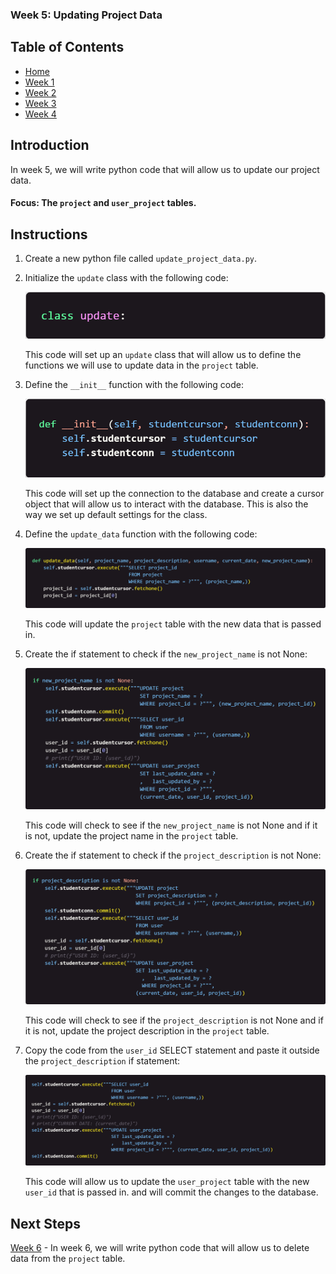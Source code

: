### Week 5: Updating Project Data 

## Table of Contents

- [Home](../README.md)
- [Week 1](../week1/README.md)
- [Week 2](../week2/README.md)
- [Week 3](../week3/README.md)
- [Week 4](../week4/README.md)

## Introduction

In week 5, we will write python code that will allow us to update our project data.

#### Focus: The `project` and `user_project` tables.

## Instructions

1. Create a new python file called `update_project_data.py`.

2. Initialize the `update` class with the following code:

    ![class](class.png)

    This code will set up an `update` class that will allow us to define the functions we will use to update data in the `project` table.

3. Define the `__init__` function with the following code:

    ![init](__init__.png)

    This code will set up the connection to the database and create a cursor object that will allow us to interact with the database. This is also the way we set up default settings for the class.

4. Define the `update_data` function with the following code:
    
    ![update](update_data.png)

    This code will update the `project` table with the new data that is passed in.

5. Create the if statement to check if the `new_project_name` is not None:
        
    ![if](if_statement.png)
    
    This code will check to see if the `new_project_name` is not None and if it is not, update the project name in the `project` table.

6. Create the if statement to check if the `project_description` is not None:
        
    ![if](if_statement2.png)

    This code will check to see if the `project_description` is not None and if it is not, update the project description in the `project` table.

7. Copy the code from the `user_id` SELECT statement and paste it outside the `project_description` if statement:

    ![user_id](user_id.png)

    This code will allow us to update the `user_project` table with the new `user_id` that is passed in. and will commit the changes to the database.

## Next Steps

[Week 6](../week6/README.md) - In week 6, we will write python code that will allow us to delete data from the `project` table.